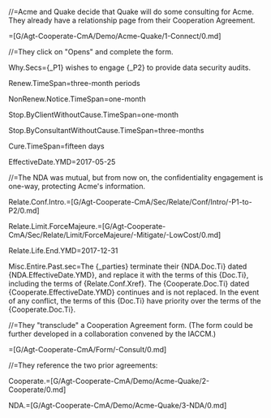 //=Acme and Quake decide that Quake will do some consulting for Acme.  They already have a relationship page from their Cooperation Agreement.

=[G/Agt-Cooperate-CmA/Demo/Acme-Quake/1-Connect/0.md]

//=They click on "Opens" and complete the form.

Why.Secs={_P1} wishes to engage {_P2} to provide data security audits.

Renew.TimeSpan=three-month periods

NonRenew.Notice.TimeSpan=one-month

Stop.ByClientWithoutCause.TimeSpan=one-month

Stop.ByConsultantWithoutCause.TimeSpan=three-months

Cure.TimeSpan=fifteen days

EffectiveDate.YMD=2017-05-25

//=The NDA was mutual, but from now on, the confidentiality engagement is one-way, protecting Acme's information.

Relate.Conf.Intro.=[G/Agt-Cooperate-CmA/Sec/Relate/Conf/Intro/-P1-to-P2/0.md]

Relate.Limit.ForceMajeure.=[G/Agt-Cooperate-CmA/Sec/Relate/Limit/ForceMajeure/-Mitigate/-LowCost/0.md]

Relate.Life.End.YMD=2017-12-31

Misc.Entire.Past.sec=The {_parties} terminate their {NDA.Doc.Ti} dated {NDA.EffectiveDate.YMD}, and replace it with the terms of this {Doc.Ti}, including the terms of {Relate.Conf.Xref}.  The {Cooperate.Doc.Ti} dated {Cooperate.EffectiveDate.YMD} continues and is not replaced.  In the event of any conflict, the terms of this {Doc.Ti} have priority over the terms of the {Cooperate.Doc.Ti}.
 
//=They "transclude" a Cooperation Agreement form.  (The form could be further developed in a collaboration convened by the IACCM.)

=[G/Agt-Cooperate-CmA/Form/-Consult/0.md]

//=They reference the two prior agreements:

Cooperate.=[G/Agt-Cooperate-CmA/Demo/Acme-Quake/2-Cooperate/0.md]

NDA.=[G/Agt-Cooperate-CmA/Demo/Acme-Quake/3-NDA/0.md]